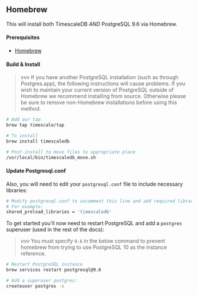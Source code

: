 ## Homebrew <a id="homebrew"></a>

This will install both TimescaleDB *AND* PostgreSQL 9.6 via Homebrew.

#### Prerequisites

- [Homebrew](https://brew.sh/)

#### Build & Install

>vvv If you have another PostgreSQL installation
(such as through Postgres.app), the following instructions will
cause problems. If you wish to maintain your current version of PostgreSQL
outside of Homebrew we recommend installing from source.  Otherwise please be
sure to remove non-Homebrew installations before using this method.

```bash
# Add our tap
brew tap timescale/tap

# To install
brew install timescaledb

# Post-install to move files to appropriate place
/usr/local/bin/timescaledb_move.sh
```

#### Update Postgresql.conf

Also, you will need to edit your `postgresql.conf` file to include
necessary libraries:

```bash
# Modify postgresql.conf to uncomment this line and add required libraries.
# For example:
shared_preload_libraries = 'timescaledb'
```

To get started you'll now need to restart PostgreSQL and add
a `postgres` superuser (used in the rest of the docs):
>vvv You must specify `9.6` in the below command to prevent homebrew from trying to use PostgreSQL 10 as the instance reference.

```bash
# Restart PostgreSQL instance
brew services restart postgresql@9.6

# Add a superuser postgres:
createuser postgres -s
```
